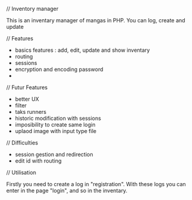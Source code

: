 // Inventory manager

This is an inventary manager of mangas in PHP.
You can log, create and update 



// Features
	
- basics features : add, edit, update and show inventary
- routing
- sessions
- encryption and encoding password
- 



// Futur Features

- better UX
- filter
- taks runners
- historic modification with sessions
- imposibility to create same login
- uplaod image with input type file


// Difficulties

- session gestion and redirection
- edit id with routing


// Utilisation

Firstly you need to create a log in "registration". With these logs you can enter in the page "login", and so in the inventary.

